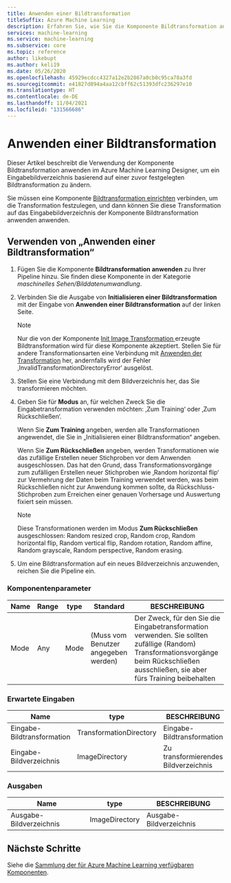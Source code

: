 ```yaml
---
title: Anwenden einer Bildtransformation
titleSuffix: Azure Machine Learning
description: Erfahren Sie, wie Sie die Komponente Bildtransformation anwenden verwenden, um eine Bildtransformation auf ein Bildverzeichnis anzuwenden.
services: machine-learning
ms.service: machine-learning
ms.subservice: core
ms.topic: reference
author: likebupt
ms.author: keli19
ms.date: 05/26/2020
ms.openlocfilehash: 45929ecdcc4327a12e2b2867a0cb0c95ca78a3fd
ms.sourcegitcommit: e41827d894a4aa12cbff62c51393dfc236297e10
ms.translationtype: HT
ms.contentlocale: de-DE
ms.lasthandoff: 11/04/2021
ms.locfileid: "131566686"
---
```

# <a name="apply-image-transformation"></a>Anwenden einer Bildtransformation 

Dieser Artikel beschreibt die Verwendung der Komponente Bildtransformation anwenden im Azure Machine Learning Designer, um ein Eingabebildverzeichnis basierend auf einer zuvor festgelegten Bildtransformation zu ändern.  

Sie müssen eine Komponente [Bildtransformation einrichten](init-image-transformation.md) verbinden, um die Transformation festzulegen, und dann können Sie diese Transformation auf das Eingabebildverzeichnis der Komponente Bildtransformation anwenden anwenden.

## <a name="how-to-use-apply-image-transformation"></a>Verwenden von „Anwenden einer Bildtransformation“  

1. Fügen Sie die Komponente **Bildtransformation anwenden** zu Ihrer Pipeline hinzu. Sie finden diese Komponente in der Kategorie *maschinelles Sehen/Bilddatenumwandlung*. 

2. Verbinden Sie die Ausgabe von **Initialisieren einer Bildtransformation** mit der Eingabe von **Anwenden einer Bildtransformation** auf der linken Seite.

     > [!NOTE]
     > Nur die von der Komponente [ Init Image Transformation ](init-image-transformation.md) erzeugte Bildtransformation wird für diese Komponente akzeptiert. Stellen Sie für andere Transformationsarten eine Verbindung mit [Anwenden der Transformation](apply-transformation.md) her, andernfalls wird der Fehler ‚InvalidTransformationDirectoryError‘ ausgelöst.


3. Stellen Sie eine Verbindung mit dem Bildverzeichnis her, das Sie transformieren möchten.

4. Geben Sie für **Modus** an, für welchen Zweck Sie die Eingabetransformation verwenden möchten: ‚Zum Training‘ oder ‚Zum Rückschließen‘. 

   Wenn Sie **Zum Training** angeben, werden alle Transformationen angewendet, die Sie in „Initialisieren einer Bildtransformation“ angeben.

   Wenn Sie **Zum Rückschließen** angeben, werden Transformationen wie das zufällige Erstellen neuer Stichproben vor dem Anwenden ausgeschlossen. Das hat den Grund, dass Transformationsvorgänge zum zufälligen Erstellen neuer Stichproben wie ‚Random horizontal flip‘ zur Vermehrung der Daten beim Training verwendet werden, was beim Rückschließen nicht zur Anwendung kommen sollte, da Rückschluss-Stichproben zum Erreichen einer genauen Vorhersage und Auswertung fixiert sein müssen.

   > [!NOTE]
   > Diese Transformationen werden im Modus **Zum Rückschließen** ausgeschlossen: Random resized crop, Random crop, Random horizontal flip, Random vertical flip, Random rotation, Random affine, Random grayscale, Random perspective, Random erasing.

5. Um eine Bildtransformation auf ein neues Bildverzeichnis anzuwenden, reichen Sie die Pipeline ein.  

### <a name="component-parameters"></a>Komponentenparameter

| Name | Range | type | Standard                   | BESCHREIBUNG                              |
| ---- | ----- | ---- | ------------------------- | ---------------------------------------- |
| Mode | Any   | Mode | (Muss vom Benutzer angegeben werden) | Der Zweck, für den Sie die Eingabetransformation verwenden. Sie sollten zufällige (Random) Transformationsvorgänge beim Rückschließen ausschließen, sie aber fürs Training beibehalten |

### <a name="expected-inputs"></a>Erwartete Eingaben  

| Name                       | type                    | BESCHREIBUNG                       |
| -------------------------- | ----------------------- | --------------------------------- |
| Eingabe-Bildtransformation | TransformationDirectory | Eingabe-Bildtransformation        |
| Eingabe-Bildverzeichnis      | ImageDirectory          | Zu transformierendes Bildverzeichnis |

### <a name="outputs"></a>Ausgaben  

| Name                   | type           | BESCHREIBUNG            |
| ---------------------- | -------------- | ---------------------- |
| Ausgabe-Bildverzeichnis | ImageDirectory | Ausgabe-Bildverzeichnis |

## <a name="next-steps"></a>Nächste Schritte

Siehe die [Sammlung der für Azure Machine Learning verfügbaren Komponenten](component-reference.md). 
